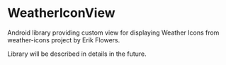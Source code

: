 WeatherIconView
===============================

Android library providing custom view for displaying Weather Icons from weather-icons project by Erik Flowers.

Library will be described in details in the future.
